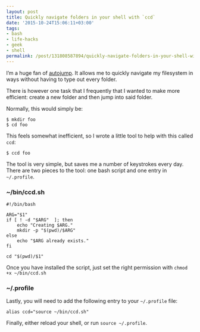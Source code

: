 ```yaml
---
layout: post
title: Quickly navigate folders in your shell with `ccd`
date: '2015-10-24T15:06:11+03:00'
tags:
- bash
- life-hacks
- geek
- shell
permalink: /post/131808587894/quickly-navigate-folders-in-your-shell-with-ccd
---
```

I’m a huge fan of [autojump](https://github.com/wting/autojump). It allows me to quickly navigate my filesystem in ways without having to type out every folder.

There is however one task that I frequently that I wanted to make more efficient: create a new folder and then jump into said folder.

Normally, this would simply be:

    $ mkdir foo
    $ cd foo
    

This feels somewhat inefficient, so I wrote a little tool to help with this called `ccd`:

    $ ccd foo
    

The tool is very simple, but saves me a number of keystrokes every day. There are two pieces to the tool: one bash script and one entry in `~/.profile`.

### ~/bin/ccd.sh

    #!/bin/bash
    
    ARG="$1"
    if [ ! -d "$ARG"  ]; then
        echo "Creating $ARG."
        mkdir -p "$(pwd)/$ARG"
    else
        echo "$ARG already exists."
    fi
    
    cd "$(pwd)/$1"
    

Once you have installed the script, just set the right permission with `chmod +x ~/bin/ccd.sh`

### ~/.profile

Lastly, you will need to add the following entry to your `~/.profile` file:

    alias ccd="source ~/bin/ccd.sh"
    

Finally, either reload your shell, or run `source ~/.profile`.

